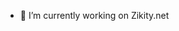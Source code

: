 - 🔭 I’m currently working on Zikity.net
<!--
**Zikity/Zikity** is a ✨ _special_ ✨ repository because its `README.md` (this file) appears on your GitHub profile.
-->
